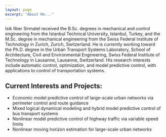 ```yaml
---
layout: page
excerpt: "About Me..."
---
```


Isik Ilber Sirmatel received the B.Sc. degrees in mechanical and control engineering from the Istanbul Technical University, Istanbul, Turkey, and the M.Sc. degree in mechanical engineering from the Swiss Federal Institute of Technology in Zurich, Zurich, Switzerland. He is currently working toward the Ph.D. degree in the Urban Transport Systems Laboratory, School of Architecture, Civil and Environmental Engineering, Swiss Federal Institute of Technology in Lausanne, Lausanne, Switzerland. His research interests include automatic control, optimization, and model predictive control, with applications to control of transportation systems.

## Current Interests and Projects:

- Economic model predictive control of large-scale urban networks via perimeter control and route guidance
- Mixed logical dynamical modeling and hybrid model predictive control of bus transport systems
- Nonlinear model predictive control of highway traffic via variable speed limits
- Nonlinear moving horizon estimation for large-scale urban networks
